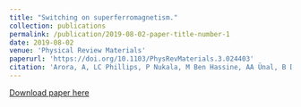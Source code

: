 ```yaml
---
title: "Switching on superferromagnetism."
collection: publications
permalink: /publication/2019-08-02-paper-title-number-1
date: 2019-08-02
venue: 'Physical Review Materials'
paperurl: 'https://doi.org/10.1103/PhysRevMaterials.3.024403'
citation: 'Arora, A, LC Phillips, P Nukala, M Ben Hassine, AA Ünal, B Dkhil, Ll Balcells, O Iglesias,A Barthélémy, F Kronast, et al.  (2019). &quot;Switching on superferromagnetism.&quot; <i>Physical Review Materials,</i> 3(2):024403, 2019.'
---
```



[Download paper here](http://ashima0109.github.io/files/paper1.pdf)